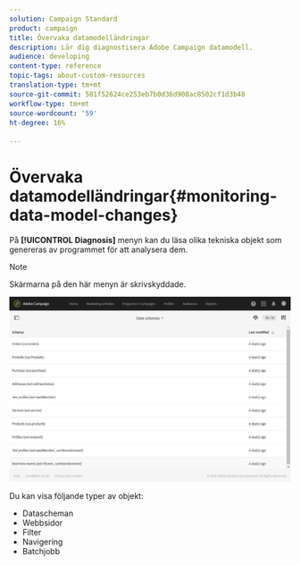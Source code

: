 ```yaml
---
solution: Campaign Standard
product: campaign
title: Övervaka datamodelländringar
description: Lär dig diagnostisera Adobe Campaign datamodell.
audience: developing
content-type: reference
topic-tags: about-custom-resources
translation-type: tm+mt
source-git-commit: 501f52624ce253eb7b0d36d908ac8502cf1d3b48
workflow-type: tm+mt
source-wordcount: '59'
ht-degree: 16%

---
```



# Övervaka datamodelländringar{#monitoring-data-model-changes}

På **[!UICONTROL Diagnosis]** menyn kan du läsa olika tekniska objekt som genereras av programmet för att analysera dem.

>[!NOTE]
>
>Skärmarna på den här menyn är skrivskyddade.

![](assets/diagnostic.png)

Du kan visa följande typer av objekt:

* Datascheman
* Webbsidor
* Filter
* Navigering
* Batchjobb

